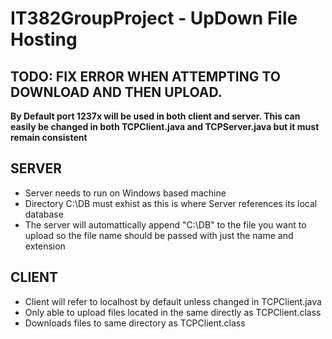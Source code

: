 # IT382GroupProject - UpDown File Hosting

## TODO: FIX ERROR WHEN ATTEMPTING TO DOWNLOAD AND THEN UPLOAD.

**By Default port 1237x will be used in both client and server. This can easily be changed in both TCPClient.java and TCPServer.java but 
it must remain consistent**

## SERVER
* Server needs to run on Windows based machine <br />
* Directory C:\DB must exhist as this is where Server references its local database <br />
* The server will automattically append "C:\DB\" to the file you want to upload so the file name should be passed with just the name and extension



## CLIENT
* Client will refer to localhost by default unless changed in TCPClient.java <br />
* Only able to upload files located in the same directly as TCPClient.class <br />
* Downloads files to same directory as TCPClient.class
